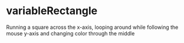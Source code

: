 # variableRectangle
Running a square across the x-axis, looping around while following the mouse y-axis and changing color through the middle

